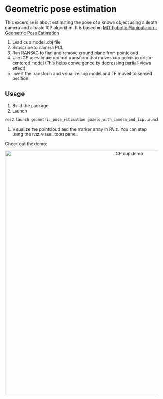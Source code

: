 # Geometric pose estimation

This excercise is about estimating the pose of a known object using a depth camera
and a basic ICP algorithm. It is based on
[MIT Robotic Manipulation - Geometric Pose Estimation](https://manipulation.csail.mit.edu/pose.html)

1. Load cup model .obj file
1. Subscribe to camera PCL
1. Run RANSAC to find and remove ground plane from pointcloud
1. Use ICP to estimate optimal transform that moves cup points to origin-centered model
(This helps convergence by decreasing partial-views effect)
1. Invert the transform and visualize cup model and TF moved to sensed position

## Usage

1. Build the package
1. Launch
```bash
ros2 launch geometric_pose_estimation gazebo_with_camera_and_icp.launch.py
```
1. Visualize the pointcloud and the marker array in RViz. You can step using the rviz_visual_tools panel.

Check out the demo:
<p align="center">
  <img src="icp_cup_demo.gif" alt="ICP cup demo" width="800">
</p>
